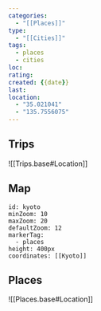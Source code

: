 ```yaml
---
categories:
  - "[[Places]]"
type:
  - "[[Cities]]"
tags:
  - places
  - cities
loc: 
rating: 
created: {{date}}
last: 
location:
  - "35.021041"
  - "135.7556075"
---
```

## Trips

![[Trips.base#Location]]

## Map

```leaflet
id: kyoto
minZoom: 10
maxZoom: 20
defaultZoom: 12
markerTag:
  - places
height: 400px
coordinates: [[Kyoto]]
```

## Places

![[Places.base#Location]]